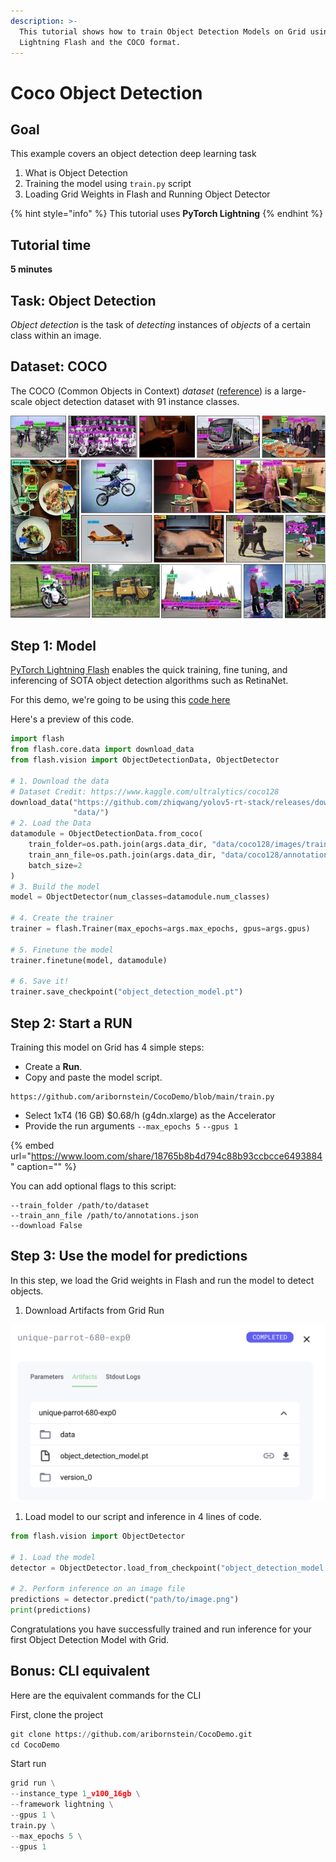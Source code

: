 ```yaml
---
description: >-
  This tutorial shows how to train Object Detection Models on Grid using
  Lightning Flash and the COCO format.
---
```


# Coco Object Detection

## Goal

This example covers an object detection deep learning task

1. What is Object Detection  
2. Training the model using `train.py` script
3. Loading Grid Weights in Flash and Running Object Detector

{% hint style="info" %}
This tutorial uses **PyTorch Lightning**
{% endhint %}

## Tutorial time

**5 minutes**

## Task: Object Detection

_Object detection_ is the task of _detecting_ instances of _objects_ of a certain class within an image.

## Dataset: COCO

The COCO \(Common Objects in Context\) _dataset_ \([reference](https://cocodataset.org/)\) is a large-scale object detection dataset with 91 instance classes.

![Example CoCo Images](../../../.gitbook/assets/image%20%28124%29.png)

## Step 1: Model

[PyTorch Lightning Flash](https://lightning-flash.readthedocs.io/en/latest/reference/object_detection.html) enables the quick training, fine tuning, and inferencing of SOTA object detection algorithms such as RetinaNet.

For this demo, we're going to be using this [code here](https://github.com/aribornstein/CocoDemo/blob/main/train.py)

Here's a preview of this code.

```python
import flash
from flash.core.data import download_data
from flash.vision import ObjectDetectionData, ObjectDetector

# 1. Download the data
# Dataset Credit: https://www.kaggle.com/ultralytics/coco128
download_data("https://github.com/zhiqwang/yolov5-rt-stack/releases/download/v0.3.0/coco128.zip", 
              "data/")
# 2. Load the Data
datamodule = ObjectDetectionData.from_coco(
    train_folder=os.path.join(args.data_dir, "data/coco128/images/train2017/"),
    train_ann_file=os.path.join(args.data_dir, "data/coco128/annotations/instances_train2017.json"),
    batch_size=2
)
# 3. Build the model
model = ObjectDetector(num_classes=datamodule.num_classes)

# 4. Create the trainer
trainer = flash.Trainer(max_epochs=args.max_epochs, gpus=args.gpus)

# 5. Finetune the model
trainer.finetune(model, datamodule)

# 6. Save it!
trainer.save_checkpoint("object_detection_model.pt")
```

## Step 2: Start a RUN

Training this model on Grid has 4 simple steps:

* Create a **Run**.
* Copy and paste the model script.

```text
https://github.com/aribornstein/CocoDemo/blob/main/train.py
```

* Select  1xT4 \(16 GB\) $0.68/h \(g4dn.xlarge\) as the Accelerator
* Provide the  run arguments `--max_epochs 5` `--gpus 1` 

{% embed url="https://www.loom.com/share/18765b8b4d794c88b93ccbcce6493884" caption="" %}

You can add optional flags to this script:

```text
--train_folder /path/to/dataset
--train_ann_file /path/to/annotations.json
--download False
```

## Step 3: Use the model for predictions

In this step, we load the Grid weights in Flash and run the model to detect objects.

1. Download Artifacts from Grid Run 

![](../../../.gitbook/assets/image%20%2883%29.png)

1. Load model to our script and inference in 4 lines of code. 

```python
from flash.vision import ObjectDetector

# 1. Load the model
detector = ObjectDetector.load_from_checkpoint("object_detection_model.pt")

# 2. Perform inference on an image file
predictions = detector.predict("path/to/image.png")
print(predictions)
```

Congratulations you have successfully trained and run inference for your first Object Detection Model with Grid.

## Bonus: CLI equivalent

Here are the equivalent commands for the CLI

First, clone the project

```python
git clone https://github.com/aribornstein/CocoDemo.git
cd CocoDemo
```

Start run

```python
grid run \
--instance_type 1_v100_16gb \
--framework lightning \
--gpus 1 \
train.py \
--max_epochs 5 \
--gpus 1
```

